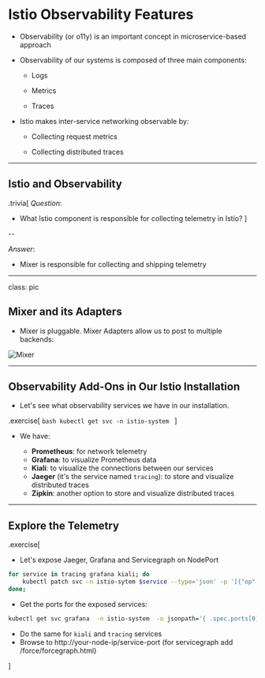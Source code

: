 # Istio Observability Features

- Observability (or o11y) is an important concept in microservice-based approach

- Observability of our systems is composed of three main components:

  - Logs

  - Metrics

  - Traces

- Istio makes inter-service networking observable by:

  - Collecting request metrics

  - Collecting distributed traces
---
## Istio and Observability

.trivia[
*Question*:

- What Istio component is responsible for collecting telemetry in Istio?
]

--

*Answer*:

- Mixer is responsible for collecting and shipping telemetry 

---

class: pic

## Mixer and its Adapters

- Mixer is pluggable. Mixer Adapters allow us to post to multiple backends:

![Mixer](images/adapters.svg)

---

## Observability Add-Ons in Our Istio Installation

- Let's see what observability services we have in our installation.

.exercise[
    ```bash
    kubectl get svc -n istio-system
    ```
]

- We have: 

  - **Prometheus**: for network telemetry
  - **Grafana**: to visualize Prometheus data
  - **Kiali**: to visualize the connections between our services
  - **Jaeger** (it's the service named `tracing`): to store and visualize distributed traces
  - **Zipkin**: another option to store and visualize distributed traces

---

## Explore the Telemetry

.exercise[
- Let's expose Jaeger, Grafana and Servicegraph on NodePort

```bash
for service in tracing grafana kiali; do
    kubectl patch svc -n istio-sytem $service --type='json' -p '[{"op":"replace","path":"/spec/type","value":"NodePort"}]'
done;
```
- Get the ports for the exposed services:

```bash
kubectl get svc grafana  -n istio-system  -o jsonpath='{ .spec.ports[0].nodePort }{"\n"}'
```

- Do the same for `kiali` and `tracing` services
- Browse to http://your-node-ip/service-port (for servicegraph add /force/forcegraph.html)
    
]

